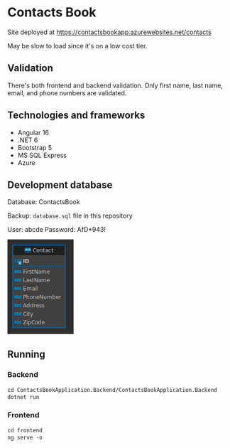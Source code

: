 # Contacts Book

Site deployed at https://contactsbookapp.azurewebsites.net/contacts

May be slow to load since it's on a low cost tier.

## Validation

There's both frontend and backend validation. Only first name, last name, email, and phone numbers are validated.

## Technologies and frameworks
- Angular 16
- .NET 6
- Bootstrap 5
- MS SQL Express
- Azure

## Development database

Database: ContactsBook

Backup: `database.sql` file in this repository

User: abcde
Password: AfD*943!

![database diagram](database_diagram.png) 

## Running

### Backend
```
cd ContactsBookApplication.Backend/ContactsBookApplication.Backend
dotnet run
```

### Frontend
```
cd frontend
ng serve -o
```
